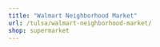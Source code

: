 ```yaml
---
title: "Walmart Neighborhood Market"
url: /tulsa/walmart-neighborhood-market/
shop: supermarket
---
```

